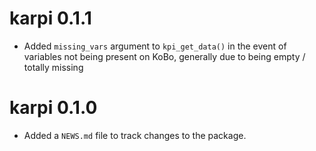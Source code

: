 # karpi 0.1.1

* Added `missing_vars` argument to `kpi_get_data()` in the event of variables not being present on KoBo, generally due to being empty / totally missing

# karpi 0.1.0

* Added a `NEWS.md` file to track changes to the package.
